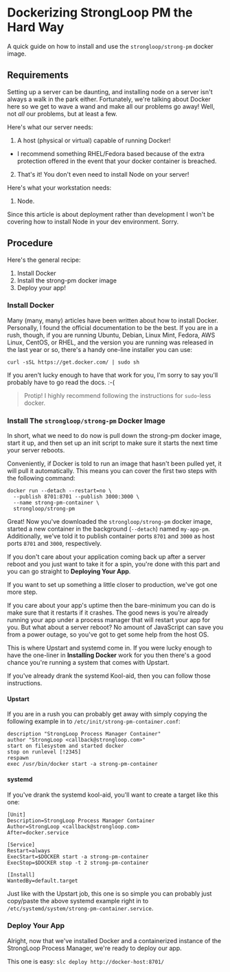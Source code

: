 # Dockerizing StrongLoop PM the Hard Way

A quick guide on how to install and use the `strongloop/strong-pm` docker
image.

## Requirements

Setting up a server can be daunting, and installing node on a server isn't
always a walk in the park either. Fortunately, we're talking about Docker
here so we get to wave a wand and make all our problems go away! Well, not
_all_ our problems, but at least a few.

Here's what our server needs:

1. A host (physical or virtual) capable of running Docker!
  * I recommend something RHEL/Fedora based because of the extra
    protection offered in the event that your docker container is
    breached.
2. That's it! You don't even need to install Node on your server!

Here's what your workstation needs:

1. Node.

Since this article is about deployment rather than development I won't be
covering how to install Node in your dev environment. Sorry.

## Procedure

Here's the general recipe:

1. Install Docker
2. Install the strong-pm docker image
3. Deploy your app!

### Install Docker

Many (many, many) articles have been written about how to install Docker.
Personally, I found the official documentation to be the best. If you are
in a rush, though, if you are running Ubuntu, Debian, Linux Mint, Fedora,
AWS Linux, CentOS, or RHEL, and the version you are running was released
in the last year or so, there's a handy one-line installer you can use:

    curl -sSL https://get.docker.com/ | sudo sh

If you aren't lucky enough to have that work for you, I'm sorry to say
you'll probably have to go read the docs. :-(

> Protip! I highly recommend following the instructions for `sudo`-less
> docker.

### Install The `strongloop/strong-pm` Docker Image

In short, what we need to do now is pull down the strong-pm docker
image, start it up, and then set up an init script to make sure it
starts the next time your server reboots.

Conveniently, if Docker is told to run an image that hasn't been pulled
yet, it will pull it automatically. This means you can cover the first
two steps with the following command:

    docker run --detach --restart=no \
      --publish 8701:8701 --publish 3000:3000 \
      --name strong-pm-container \
      strongloop/strong-pm

Great! Now you've downloaded the `strongloop/strong-pm` docker image,
started a new container in the background (`--detach`) named `my-app-pm`.
Additionally, we've told it to publish container ports `8701` and `3000`
as host ports `8701` and `3000`, respectively.

If you don't care about your application coming back up after a server
reboot and you just want to take it for a spin, you're done with this
part and you can go straight to **Deploying Your App**.

If you want to set up something a little closer to production, we've got
one more step.

If you care about your app's uptime then the bare-minimum you can do is
make sure that it restarts if it crashes. The good news is you're already
running your app under a process manager that will restart your app for
you. But what about a server reboot? No amount of JavaScript can save you
from a power outage, so you've got to get some help from the host OS.

This is where Upstart and systemd come in. If you were lucky enough to
have the one-liner in **Installing Docker** work for you then there's a
good chance you're running a system that comes with Upstart.

If you've already drank the systemd Kool-aid, then you can follow those
instructions.

#### Upstart

If you are in a rush you can probably get away with simply copying the
following example in to `/etc/init/strong-pm-container.conf`:

```upstart
description "StrongLoop Process Manager Container"
author "StrongLoop <callback@strongloop.com>"
start on filesystem and started docker
stop on runlevel [!2345]
respawn
exec /usr/bin/docker start -a strong-pm-container
```

#### systemd

If you've drank the systemd kool-aid, you'll want to create a target
like this one:

```systemd
[Unit]
Description=StrongLoop Process Manager Container
Author=StrongLoop <callback@strongloop.com>
After=docker.service

[Service]
Restart=always
ExecStart=$DOCKER start -a strong-pm-container
ExecStop=$DOCKER stop -t 2 strong-pm-container

[Install]
WantedBy=default.target
```

Just like with the Upstart job, this one is so simple you can probably
just copy/paste the above systemd example right in to
`/etc/systemd/system/strong-pm-container.service`.

### Deploy Your App

Alright, now that we've installed Docker and a containerized instance of
the StrongLoop Process Manager, we're ready to deploy our app.

This one is easy: `slc deploy http://docker-host:8701/`
